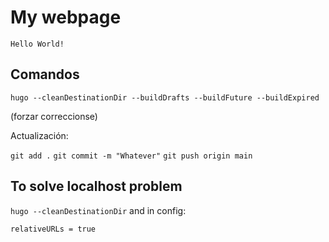 # My webpage

`Hello World!`

## Comandos

`hugo --cleanDestinationDir --buildDrafts --buildFuture --buildExpired`

(forzar correccionse)

Actualización: 

`git add .`
`git commit -m "Whatever"`
`git push origin main`

## To solve localhost problem

`hugo --cleanDestinationDir` and in config: 

`relativeURLs = true`
